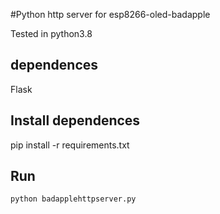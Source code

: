 #Python http server for esp8266-oled-badapple

Tested in python3.8

## dependences
  Flask

## Install dependences
  pip install -r requirements.txt

## Run
  ```python badapplehttpserver.py```
